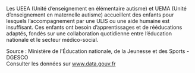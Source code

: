 <p>
Les UEEA (Unité d’enseignement en élémentaire autisme) et UEMA (Unité d’enseignement en maternelle autisme) accueillent des enfants pour lesquels l’accompagnement par une ULIS ou une aide humaine est insuffisant. Ces enfants ont besoin d’apprentissages et de rééducations adaptés, fondés sur une collaboration quotidienne entre l’éducation nationale et le secteur médico-social. 
</p>
<p class="font-italic body-2">Source : Ministère de l'Éducation nationale, de la Jeunesse et des Sports - DGESCO <br> Consulter les données sur <a target="_blank" href="https://www.data.gouv.fr/fr/datasets/barometre-des-resultats-de-laction-publique/">www.data.gouv.fr</a></p>
